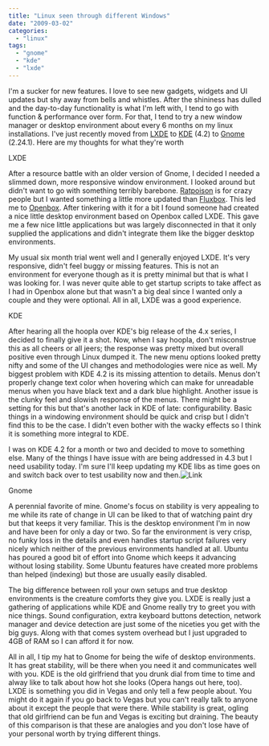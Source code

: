 ```yaml
---
title: "Linux seen through different Windows"
date: "2009-03-02"
categories: 
  - "linux"
tags: 
  - "gnome"
  - "kde"
  - "lxde"
---
```


I'm a sucker for new features. I love to see new gadgets, widgets and UI updates but shy away from bells and whistles. After the shininess has dulled and the day-to-day functionality is what I'm left with, I tend to go with function & performance over form. For that, I tend to try a new window manager or desktop environment about every 6 months on my linux installations. I've just recently moved from [LXDE](http://www.lxde.org/) to [KDE](http://www.kde.org) (4.2) to [Gnome](http://www.gnome.org) (2.24.1). Here are my thoughts for what they're worth  
  
LXDE  
  
After a resource battle with an older version of Gnome, I decided I needed a slimmed down, more responsive window environment. I looked around but didn't want to go with something terribly barebone. [Ratpoison](http://www.nongnu.org/ratpoison/) is for crazy people but I wanted something a little more updated than [Fluxbox](http://fluxbox.org/). This led me to [](http://icculus.org/openbox/index.php/Main_Page)[Openbox](http://icculus.org/openbox/index.php/Main_Page). After tinkering with it for a bit I found someone had created a nice little desktop environment based on Openbox called LXDE[](http://www.lxde.org/). This gave me a few nice little applications but was largely disconnected in that it only supplied the applications and didn't integrate them like the bigger desktop environments.  
  
My usual six month trial went well and I generally enjoyed LXDE. It's very responsive, didn't feel buggy or missing features. This is not an environment for everyone though as it is pretty minimal but that is what I was looking for. I was never quite able to get startup scripts to take affect as I had in Openbox alone but that wasn't a big deal since I wanted only a couple and they were optional. All in all, LXDE was a good experience.  
  
KDE  
  
After hearing all the hoopla over KDE's big release of the 4.x series, I decided to finally give it a shot. Now, when I say hoopla, don't misconstrue this as all cheers or all jeers; the response was pretty mixed but overall positive even through Linux dumped it. The new menu options looked pretty nifty and some of the UI changes and methodologies were nice as well. My biggest problem with KDE 4.2 is its missing attention to details. Menus don't properly change text color when hovering which can make for unreadable menus when you have black text and a dark blue highlight. Another issue is the clunky feel and slowish response of the menus. There might be a setting for this but that's another lack in KDE of late: configurability. Basic things in a windowing environment should be quick and crisp but I didn't find this to be the case. I didn't even bother with the wacky effects so I think it is something more integral to KDE.  
  
I was on KDE 4.2 for a month or two and decided to move to something else. Many of the things I have issue with are being addressed in 4.3 but I need usability today. I'm sure I'll keep updating my KDE libs as time goes on and switch back over to test usability now and then.![Link](images/blank.gif)  
  
Gnome  
  
A perennial favorite of mine. Gnome's focus on stability is very appealing to me while its rate of change in UI can be liked to that of watching paint dry but that keeps it very familiar. This is the desktop environment I'm in now and have been for only a day or two. So far the environment is very crisp, no funky loss in the details and even handles startup script failures very nicely which neither of the previous environments handled at all. Ubuntu has poured a good bit of effort into Gnome which keeps it advancing without losing stability. Some Ubuntu features have created more problems than helped (indexing) but those are usually easily disabled.  
  
The big difference between roll your own setups and true desktop environments is the creature comforts they give you. LXDE is really just a gathering of applications while KDE and Gnome really try to greet you with nice things. Sound configuration, extra keyboard buttons detection, network manager and device detection are just some of the niceties you get with the big guys. Along with that comes system overhead but I just upgraded to 4GB of RAM so I can afford it for now.  
  
All in all, I tip my hat to Gnome for being the wife of desktop environments. It has great stability, will be there when you need it and communicates well with you. KDE is the old girlfriend that you drunk dial from time to time and alway like to talk about how hot she looks (Opera hangs out here, too). LXDE is something you did in Vegas and only tell a few people about. You might do it again if you go back to Vegas but you can't really talk to anyone about it except the people that were there. While stability is great, ogling that old girlfriend can be fun and Vegas is exciting but draining. The beauty of this comparison is that these are analogies and you don't lose have of your personal worth by trying different things.
